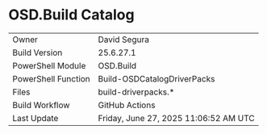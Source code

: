 ﻿# OSD.Build Catalog

| | |
|-|-|
| Owner | David Segura |
| Build Version | 25.6.27.1 |
| PowerShell Module | OSD.Build |
| PowerShell Function | Build-OSDCatalogDriverPacks |
| Files | build-driverpacks.* |
| Build Workflow | GitHub Actions |
| Last Update | Friday, June 27, 2025 11:06:52 AM UTC |
